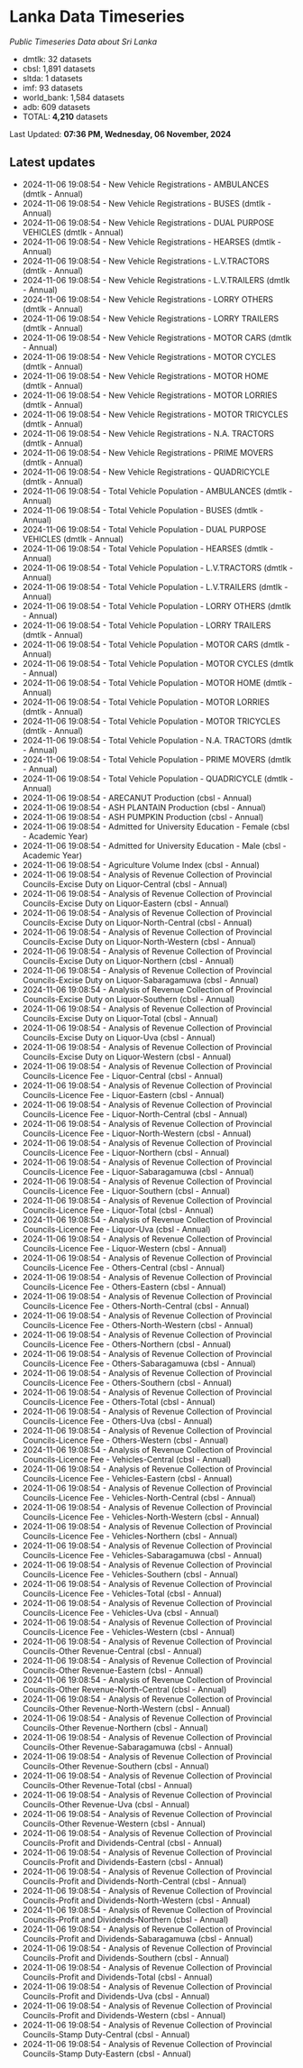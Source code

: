 # Lanka Data Timeseries
*Public Timeseries Data about Sri Lanka*

* dmtlk: 32 datasets
* cbsl: 1,891 datasets
* sltda: 1 datasets
* imf: 93 datasets
* world_bank: 1,584 datasets
* adb: 609 datasets
* TOTAL: **4,210** datasets

Last Updated: **07:36 PM, Wednesday, 06 November, 2024**

## Latest updates

* 2024-11-06 19:08:54 - New Vehicle Registrations - AMBULANCES (dmtlk - Annual)
* 2024-11-06 19:08:54 - New Vehicle Registrations - BUSES (dmtlk - Annual)
* 2024-11-06 19:08:54 - New Vehicle Registrations - DUAL PURPOSE VEHICLES (dmtlk - Annual)
* 2024-11-06 19:08:54 - New Vehicle Registrations - HEARSES (dmtlk - Annual)
* 2024-11-06 19:08:54 - New Vehicle Registrations - L.V.TRACTORS (dmtlk - Annual)
* 2024-11-06 19:08:54 - New Vehicle Registrations - L.V.TRAILERS (dmtlk - Annual)
* 2024-11-06 19:08:54 - New Vehicle Registrations - LORRY OTHERS (dmtlk - Annual)
* 2024-11-06 19:08:54 - New Vehicle Registrations - LORRY TRAILERS (dmtlk - Annual)
* 2024-11-06 19:08:54 - New Vehicle Registrations - MOTOR CARS (dmtlk - Annual)
* 2024-11-06 19:08:54 - New Vehicle Registrations - MOTOR CYCLES (dmtlk - Annual)
* 2024-11-06 19:08:54 - New Vehicle Registrations - MOTOR HOME (dmtlk - Annual)
* 2024-11-06 19:08:54 - New Vehicle Registrations - MOTOR LORRIES (dmtlk - Annual)
* 2024-11-06 19:08:54 - New Vehicle Registrations - MOTOR TRICYCLES (dmtlk - Annual)
* 2024-11-06 19:08:54 - New Vehicle Registrations - N.A. TRACTORS (dmtlk - Annual)
* 2024-11-06 19:08:54 - New Vehicle Registrations - PRIME MOVERS (dmtlk - Annual)
* 2024-11-06 19:08:54 - New Vehicle Registrations - QUADRICYCLE (dmtlk - Annual)
* 2024-11-06 19:08:54 - Total Vehicle Population - AMBULANCES (dmtlk - Annual)
* 2024-11-06 19:08:54 - Total Vehicle Population - BUSES (dmtlk - Annual)
* 2024-11-06 19:08:54 - Total Vehicle Population - DUAL PURPOSE VEHICLES (dmtlk - Annual)
* 2024-11-06 19:08:54 - Total Vehicle Population - HEARSES (dmtlk - Annual)
* 2024-11-06 19:08:54 - Total Vehicle Population - L.V.TRACTORS (dmtlk - Annual)
* 2024-11-06 19:08:54 - Total Vehicle Population - L.V.TRAILERS (dmtlk - Annual)
* 2024-11-06 19:08:54 - Total Vehicle Population - LORRY OTHERS (dmtlk - Annual)
* 2024-11-06 19:08:54 - Total Vehicle Population - LORRY TRAILERS (dmtlk - Annual)
* 2024-11-06 19:08:54 - Total Vehicle Population - MOTOR CARS (dmtlk - Annual)
* 2024-11-06 19:08:54 - Total Vehicle Population - MOTOR CYCLES (dmtlk - Annual)
* 2024-11-06 19:08:54 - Total Vehicle Population - MOTOR HOME (dmtlk - Annual)
* 2024-11-06 19:08:54 - Total Vehicle Population - MOTOR LORRIES (dmtlk - Annual)
* 2024-11-06 19:08:54 - Total Vehicle Population - MOTOR TRICYCLES (dmtlk - Annual)
* 2024-11-06 19:08:54 - Total Vehicle Population - N.A. TRACTORS (dmtlk - Annual)
* 2024-11-06 19:08:54 - Total Vehicle Population - PRIME MOVERS (dmtlk - Annual)
* 2024-11-06 19:08:54 - Total Vehicle Population - QUADRICYCLE (dmtlk - Annual)
* 2024-11-06 19:08:54 - ARECANUT Production (cbsl - Annual)
* 2024-11-06 19:08:54 - ASH PLANTAIN Production (cbsl - Annual)
* 2024-11-06 19:08:54 - ASH PUMPKIN Production (cbsl - Annual)
* 2024-11-06 19:08:54 - Admitted for University Education - Female (cbsl - Academic Year)
* 2024-11-06 19:08:54 - Admitted for University Education - Male (cbsl - Academic Year)
* 2024-11-06 19:08:54 - Agriculture Volume Index (cbsl - Annual)
* 2024-11-06 19:08:54 - Analysis of Revenue Collection of Provincial Councils-Excise Duty on Liquor-Central (cbsl - Annual)
* 2024-11-06 19:08:54 - Analysis of Revenue Collection of Provincial Councils-Excise Duty on Liquor-Eastern (cbsl - Annual)
* 2024-11-06 19:08:54 - Analysis of Revenue Collection of Provincial Councils-Excise Duty on Liquor-North-Central (cbsl - Annual)
* 2024-11-06 19:08:54 - Analysis of Revenue Collection of Provincial Councils-Excise Duty on Liquor-North-Western (cbsl - Annual)
* 2024-11-06 19:08:54 - Analysis of Revenue Collection of Provincial Councils-Excise Duty on Liquor-Northern (cbsl - Annual)
* 2024-11-06 19:08:54 - Analysis of Revenue Collection of Provincial Councils-Excise Duty on Liquor-Sabaragamuwa (cbsl - Annual)
* 2024-11-06 19:08:54 - Analysis of Revenue Collection of Provincial Councils-Excise Duty on Liquor-Southern (cbsl - Annual)
* 2024-11-06 19:08:54 - Analysis of Revenue Collection of Provincial Councils-Excise Duty on Liquor-Total (cbsl - Annual)
* 2024-11-06 19:08:54 - Analysis of Revenue Collection of Provincial Councils-Excise Duty on Liquor-Uva (cbsl - Annual)
* 2024-11-06 19:08:54 - Analysis of Revenue Collection of Provincial Councils-Excise Duty on Liquor-Western (cbsl - Annual)
* 2024-11-06 19:08:54 - Analysis of Revenue Collection of Provincial Councils-Licence Fee - Liquor-Central (cbsl - Annual)
* 2024-11-06 19:08:54 - Analysis of Revenue Collection of Provincial Councils-Licence Fee - Liquor-Eastern (cbsl - Annual)
* 2024-11-06 19:08:54 - Analysis of Revenue Collection of Provincial Councils-Licence Fee - Liquor-North-Central (cbsl - Annual)
* 2024-11-06 19:08:54 - Analysis of Revenue Collection of Provincial Councils-Licence Fee - Liquor-North-Western (cbsl - Annual)
* 2024-11-06 19:08:54 - Analysis of Revenue Collection of Provincial Councils-Licence Fee - Liquor-Northern (cbsl - Annual)
* 2024-11-06 19:08:54 - Analysis of Revenue Collection of Provincial Councils-Licence Fee - Liquor-Sabaragamuwa (cbsl - Annual)
* 2024-11-06 19:08:54 - Analysis of Revenue Collection of Provincial Councils-Licence Fee - Liquor-Southern (cbsl - Annual)
* 2024-11-06 19:08:54 - Analysis of Revenue Collection of Provincial Councils-Licence Fee - Liquor-Total (cbsl - Annual)
* 2024-11-06 19:08:54 - Analysis of Revenue Collection of Provincial Councils-Licence Fee - Liquor-Uva (cbsl - Annual)
* 2024-11-06 19:08:54 - Analysis of Revenue Collection of Provincial Councils-Licence Fee - Liquor-Western (cbsl - Annual)
* 2024-11-06 19:08:54 - Analysis of Revenue Collection of Provincial Councils-Licence Fee - Others-Central (cbsl - Annual)
* 2024-11-06 19:08:54 - Analysis of Revenue Collection of Provincial Councils-Licence Fee - Others-Eastern (cbsl - Annual)
* 2024-11-06 19:08:54 - Analysis of Revenue Collection of Provincial Councils-Licence Fee - Others-North-Central (cbsl - Annual)
* 2024-11-06 19:08:54 - Analysis of Revenue Collection of Provincial Councils-Licence Fee - Others-North-Western (cbsl - Annual)
* 2024-11-06 19:08:54 - Analysis of Revenue Collection of Provincial Councils-Licence Fee - Others-Northern (cbsl - Annual)
* 2024-11-06 19:08:54 - Analysis of Revenue Collection of Provincial Councils-Licence Fee - Others-Sabaragamuwa (cbsl - Annual)
* 2024-11-06 19:08:54 - Analysis of Revenue Collection of Provincial Councils-Licence Fee - Others-Southern (cbsl - Annual)
* 2024-11-06 19:08:54 - Analysis of Revenue Collection of Provincial Councils-Licence Fee - Others-Total (cbsl - Annual)
* 2024-11-06 19:08:54 - Analysis of Revenue Collection of Provincial Councils-Licence Fee - Others-Uva (cbsl - Annual)
* 2024-11-06 19:08:54 - Analysis of Revenue Collection of Provincial Councils-Licence Fee - Others-Western (cbsl - Annual)
* 2024-11-06 19:08:54 - Analysis of Revenue Collection of Provincial Councils-Licence Fee - Vehicles-Central (cbsl - Annual)
* 2024-11-06 19:08:54 - Analysis of Revenue Collection of Provincial Councils-Licence Fee - Vehicles-Eastern (cbsl - Annual)
* 2024-11-06 19:08:54 - Analysis of Revenue Collection of Provincial Councils-Licence Fee - Vehicles-North-Central (cbsl - Annual)
* 2024-11-06 19:08:54 - Analysis of Revenue Collection of Provincial Councils-Licence Fee - Vehicles-North-Western (cbsl - Annual)
* 2024-11-06 19:08:54 - Analysis of Revenue Collection of Provincial Councils-Licence Fee - Vehicles-Northern (cbsl - Annual)
* 2024-11-06 19:08:54 - Analysis of Revenue Collection of Provincial Councils-Licence Fee - Vehicles-Sabaragamuwa (cbsl - Annual)
* 2024-11-06 19:08:54 - Analysis of Revenue Collection of Provincial Councils-Licence Fee - Vehicles-Southern (cbsl - Annual)
* 2024-11-06 19:08:54 - Analysis of Revenue Collection of Provincial Councils-Licence Fee - Vehicles-Total (cbsl - Annual)
* 2024-11-06 19:08:54 - Analysis of Revenue Collection of Provincial Councils-Licence Fee - Vehicles-Uva (cbsl - Annual)
* 2024-11-06 19:08:54 - Analysis of Revenue Collection of Provincial Councils-Licence Fee - Vehicles-Western (cbsl - Annual)
* 2024-11-06 19:08:54 - Analysis of Revenue Collection of Provincial Councils-Other Revenue-Central (cbsl - Annual)
* 2024-11-06 19:08:54 - Analysis of Revenue Collection of Provincial Councils-Other Revenue-Eastern (cbsl - Annual)
* 2024-11-06 19:08:54 - Analysis of Revenue Collection of Provincial Councils-Other Revenue-North-Central (cbsl - Annual)
* 2024-11-06 19:08:54 - Analysis of Revenue Collection of Provincial Councils-Other Revenue-North-Western (cbsl - Annual)
* 2024-11-06 19:08:54 - Analysis of Revenue Collection of Provincial Councils-Other Revenue-Northern (cbsl - Annual)
* 2024-11-06 19:08:54 - Analysis of Revenue Collection of Provincial Councils-Other Revenue-Sabaragamuwa (cbsl - Annual)
* 2024-11-06 19:08:54 - Analysis of Revenue Collection of Provincial Councils-Other Revenue-Southern (cbsl - Annual)
* 2024-11-06 19:08:54 - Analysis of Revenue Collection of Provincial Councils-Other Revenue-Total (cbsl - Annual)
* 2024-11-06 19:08:54 - Analysis of Revenue Collection of Provincial Councils-Other Revenue-Uva (cbsl - Annual)
* 2024-11-06 19:08:54 - Analysis of Revenue Collection of Provincial Councils-Other Revenue-Western (cbsl - Annual)
* 2024-11-06 19:08:54 - Analysis of Revenue Collection of Provincial Councils-Profit and Dividends-Central (cbsl - Annual)
* 2024-11-06 19:08:54 - Analysis of Revenue Collection of Provincial Councils-Profit and Dividends-Eastern (cbsl - Annual)
* 2024-11-06 19:08:54 - Analysis of Revenue Collection of Provincial Councils-Profit and Dividends-North-Central (cbsl - Annual)
* 2024-11-06 19:08:54 - Analysis of Revenue Collection of Provincial Councils-Profit and Dividends-North-Western (cbsl - Annual)
* 2024-11-06 19:08:54 - Analysis of Revenue Collection of Provincial Councils-Profit and Dividends-Northern (cbsl - Annual)
* 2024-11-06 19:08:54 - Analysis of Revenue Collection of Provincial Councils-Profit and Dividends-Sabaragamuwa (cbsl - Annual)
* 2024-11-06 19:08:54 - Analysis of Revenue Collection of Provincial Councils-Profit and Dividends-Southern (cbsl - Annual)
* 2024-11-06 19:08:54 - Analysis of Revenue Collection of Provincial Councils-Profit and Dividends-Total (cbsl - Annual)
* 2024-11-06 19:08:54 - Analysis of Revenue Collection of Provincial Councils-Profit and Dividends-Uva (cbsl - Annual)
* 2024-11-06 19:08:54 - Analysis of Revenue Collection of Provincial Councils-Profit and Dividends-Western (cbsl - Annual)
* 2024-11-06 19:08:54 - Analysis of Revenue Collection of Provincial Councils-Stamp Duty-Central (cbsl - Annual)
* 2024-11-06 19:08:54 - Analysis of Revenue Collection of Provincial Councils-Stamp Duty-Eastern (cbsl - Annual)
